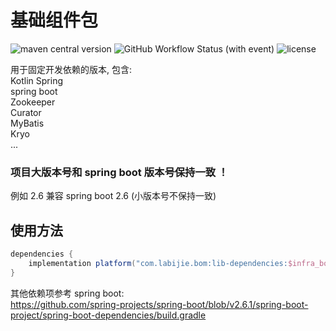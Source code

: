 # 基础组件包

![maven central version](https://img.shields.io/maven-central/v/com.labijie.bom/lib-dependencies?logo=java)
![GitHub Workflow Status (with event)](https://img.shields.io/github/actions/workflow/status/hongque-pro/infra-bom/build.yml)
![license](https://img.shields.io/github/license/hongque-pro/infra-bom?style=flat-square)

用于固定开发依赖的版本, 包含:   
Kotlin
Spring    
spring boot    
Zookeeper    
Curator    
MyBatis    
Kryo    
...

### 项目大版本号和 spring boot 版本号保持一致 ！
例如 2.6 兼容 spring boot 2.6 (小版本号不保持一致)

## 使用方法
```groovy
dependencies {
    implementation platform("com.labijie.bom:lib-dependencies:$infra_bom_version")
}
```


其他依赖项参考 spring boot:   
https://github.com/spring-projects/spring-boot/blob/v2.6.1/spring-boot-project/spring-boot-dependencies/build.gradle   


